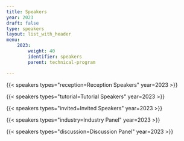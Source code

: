 ```yaml
---
title: Speakers
year: 2023
draft: false
type: speakers
layout: list_with_header
menu:
    2023:
        weight: 40
        identifier: speakers
        parent: technical-program

---
```


<script src="https://ajax.googleapis.com/ajax/libs/jquery/3.5.1/jquery.min.js"></script>

{{< speakers types="reception=Reception Speakers" year=2023 >}}

{{< speakers types="tutorial=Tutorial Speakers" year=2023 >}}

{{< speakers types="invited=Invited Speakers" year=2023 >}}

{{< speakers types="industry=Industry Panel" year=2023 >}}

{{< speakers types="discussion=Discussion Panel" year=2023 >}}
